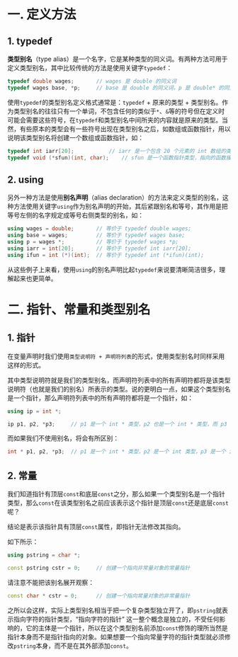 # 一. 定义方法

## 1. typedef

**类型别名**（type alias）是一个名字，它是某种类型的同义词。有两种方法可用于定义类型别名，其中比较传统的方法是使用关键字`typedef`：

```c++
typedef double wages;		// wages 是 double 的同义词
typedef wages base, *p;		// base 是 double 的同义词，p 是 double* 的同义词
```

使用`typedef`的类型别名定义格式通常是：`typedef` + 原来的类型 + 类型别名。作为类型别名的往往只有一个单词，不包含任何的类似于`*`、`&`等的符号但在定义时可能会需要这些符号，在`typedef`和类型别名中间所夹的内容就是原来的类型。当然，有些原本的类型会有一些符号出现在类型别名之后，如数组或函数指针，用以说明该类型别名将创建一个数组或函数指针，如：

```c++
typedef int iarr[20];			// iarr 是一个包含 20 个元素的 int 数组的类型，使用 iarr 将直接创建一个拥有 20 个元素的 int 类型数组
typedef void (*sfun)(int, char);	// sfun 是一个函数指针类型，指向的函数接受一个 int 参数和一个 char 参数，且无返回值
```



## 2. using

另外一种方法是使用**别名声明**（alias declaration）的方法来定义类型的别名，这种方法使用关键字`using`作为别名声明的开始，其后紧跟别名和等号，其作用是把等号左侧的名字规定成等号右侧类型的别名，如：

```c++
using wages = double;		// 等价于 typedef double wages;
using base = wages;			// 等价于 typedef wages base;
using p = wages *;			// 等价于 typedef wages *p;
using iarr = int[20];		// 等价于 typedef int iarr[20];
using ifun = int (*)(int);	// 等价于 typedef int (*ifun)(int);
```

从这些例子上来看，使用`using`的别名声明比起`typedef`来说要清晰简洁很多，理解起来也更简单。



# 二. 指针、常量和类型别名

## 1. 指针

在变量声明时我们使用`类型说明符 + 声明符列表`的形式，使用类型别名时同样采用这样的形式。

其中类型说明符就是我们的类型别名，而声明符列表中的所有声明符都将是该类型说明符（也就是我们的别名）所表示的类型。说的更明白一点，如果这个类型别名是一个指针，那么声明符列表中的所有声明符都将是一个指针，如：

```c++
using ip = int *;

ip p1, p2, *p3;		// p1 是一个 int * 类型，p2 也是一个 int * 类型，而 p3 是一个指向 int * 类型的指针即 int ** 类型
```

而如果我们不使用别名，将会有所区别：

```c++
int * p1, p2, *p3;	// p1 是一个 int * 类型，p2 是一个 int 类型，p3 是一个 int * 类型
```



## 2. 常量

我们知道指针有顶层`const`和底层`const`之分，那么如果一个类型别名是一个指针类型，那么`const`在该类型别名之前应该表示这个指针是顶层`const`还是底层`const`呢？

结论是表示该指针具有顶层`const`属性，即指针无法修改其指向。

如下所示：

```c++
using pstring = char *;

const pstring cstr = 0;		// 创建一个指向非常量对象的常量指针
```

请注意不能把该别名展开观察：

```c++
const char * cstr = 0;		// 创建一个指向常量对象的非常量指针
```

之所以会这样，实际上类型别名相当于把一个复杂类型独立开了，即`pstring`就表示指向字符的指针类型，“指向字符的指针” 这一整个概念是独立的，不受任何影响的，它的主体是一个指针，所以在这个类型别名前添加`const`修饰的理所当然是指针本身而不是指针指向的对象。如果想要一个指向常量字符的指针类型就必须修改`pstring`本身，而不是在其外部添加`const`。